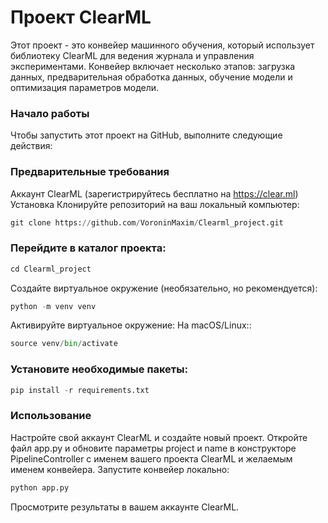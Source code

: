 # Проект ClearML
Этот проект - это конвейер машинного обучения, который использует библиотеку 
ClearML для ведения журнала и управления экспериментами. Конвейер включает несколько этапов: 
загрузка данных, предварительная обработка данных, обучение модели и оптимизация параметров модели.

### Начало работы
Чтобы запустить этот проект на GitHub, выполните следующие действия:

### Предварительные требования
Аккаунт ClearML (зарегистрируйтесь бесплатно на https://clear.ml)
Установка
Клонируйте репозиторий на ваш локальный компьютер:
```python
git clone https://github.com/VoroninMaxim/Clearml_project.git
```

### Перейдите в каталог проекта:
```python
cd Clearml_project
```
Создайте виртуальное окружение (необязательно, но рекомендуется):
```python
python -m venv venv
```
Активируйте виртуальное окружение:
На macOS/Linux::
```python
source venv/bin/activate
```

### Установите необходимые пакеты:
```python
pip install -r requirements.txt
```
### Использование
Настройте свой аккаунт ClearML и создайте новый проект.
Откройте файл app.py и обновите параметры project и name 
в конструкторе PipelineController с именем вашего проекта ClearML и желаемым именем конвейера.
Запустите конвейер локально:
```python
python app.py
```
Просмотрите результаты в вашем аккаунте ClearML.
